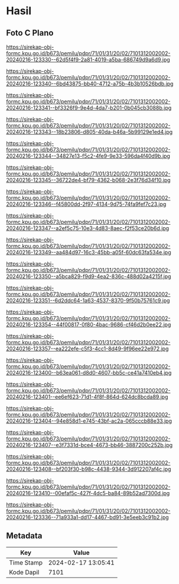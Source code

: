 # Hasil

## Foto C Plano

https://sirekap-obj-formc.kpu.go.id/b673/pemilu/pdpr/71/01/31/20/02/7101312002002-20240216-123330--62d5f4f9-2a81-4019-a5ba-686749d9a6d9.jpg

https://sirekap-obj-formc.kpu.go.id/b673/pemilu/pdpr/71/01/31/20/02/7101312002002-20240216-123340--6bd43875-bb40-4712-a75b-4b3b10526bdb.jpg

https://sirekap-obj-formc.kpu.go.id/b673/pemilu/pdpr/71/01/31/20/02/7101312002002-20240216-123341--bf3326f9-9e4d-4da7-b201-0b045cb3088b.jpg

https://sirekap-obj-formc.kpu.go.id/b673/pemilu/pdpr/71/01/31/20/02/7101312002002-20240216-123343--18b23806-d805-40da-b46a-5b99129e1ed4.jpg

https://sirekap-obj-formc.kpu.go.id/b673/pemilu/pdpr/71/01/31/20/02/7101312002002-20240216-123344--34827e13-f5c2-4fe9-9e33-596da4f40d9b.jpg

https://sirekap-obj-formc.kpu.go.id/b673/pemilu/pdpr/71/01/31/20/02/7101312002002-20240216-123345--36722de4-bf79-4362-b068-2e3f76d34f10.jpg

https://sirekap-obj-formc.kpu.go.id/b673/pemilu/pdpr/71/01/31/20/02/7101312002002-20240216-123346--f45800dd-2f97-4134-9d75-74fa9fef7c23.jpg

https://sirekap-obj-formc.kpu.go.id/b673/pemilu/pdpr/71/01/31/20/02/7101312002002-20240216-123347--a2ef5c75-10e3-4d83-8aec-f2f53ce20b6d.jpg

https://sirekap-obj-formc.kpu.go.id/b673/pemilu/pdpr/71/01/31/20/02/7101312002002-20240216-123349--aa484d97-16c3-45bb-a05f-60dc63fa534e.jpg

https://sirekap-obj-formc.kpu.go.id/b673/pemilu/pdpr/71/01/31/20/02/7101312002002-20240216-123350--a5bca829-f9d9-4ea2-836c-488d02a4215f.jpg

https://sirekap-obj-formc.kpu.go.id/b673/pemilu/pdpr/71/01/31/20/02/7101312002002-20240216-123351--6d2ddc64-1a63-4537-8370-9f50b75761c9.jpg

https://sirekap-obj-formc.kpu.go.id/b673/pemilu/pdpr/71/01/31/20/02/7101312002002-20240216-123354--44f00817-0f80-4bac-9686-cf46d2b0ee22.jpg

https://sirekap-obj-formc.kpu.go.id/b673/pemilu/pdpr/71/01/31/20/02/7101312002002-20240216-123357--ea222efe-c5f3-4cc1-8d49-9f96ee22e972.jpg

https://sirekap-obj-formc.kpu.go.id/b673/pemilu/pdpr/71/01/31/20/02/7101312002002-20240216-123400--b63ea061-d8d0-4607-bb5c-ce41a7410eb4.jpg

https://sirekap-obj-formc.kpu.go.id/b673/pemilu/pdpr/71/01/31/20/02/7101312002002-20240216-123401--ee6ef623-71d1-4f8f-864d-624dc8bcda89.jpg

https://sirekap-obj-formc.kpu.go.id/b673/pemilu/pdpr/71/01/31/20/02/7101312002002-20240216-123404--94e858d1-e745-43bf-ac2a-065cccb88e33.jpg

https://sirekap-obj-formc.kpu.go.id/b673/pemilu/pdpr/71/01/31/20/02/7101312002002-20240216-123407--e3f7331d-bce4-4673-bb46-3887200c252b.jpg

https://sirekap-obj-formc.kpu.go.id/b673/pemilu/pdpr/71/01/31/20/02/7101312002002-20240216-123408--bf203f30-b98c-4438-9344-3d912207af4c.jpg

https://sirekap-obj-formc.kpu.go.id/b673/pemilu/pdpr/71/01/31/20/02/7101312002002-20240216-123410--00efaf5c-427f-4dc5-ba84-89b52ad7300d.jpg

https://sirekap-obj-formc.kpu.go.id/b673/pemilu/pdpr/71/01/31/20/02/7101312002002-20240216-123336--71a933a1-dd17-4467-bd91-3e5eeb3c91b2.jpg


## Metadata

| Key        | Value               |
| ---------- | ------------------- |
| Time Stamp | 2024-02-17 13:05:41 |
| Kode Dapil | 7101                |



